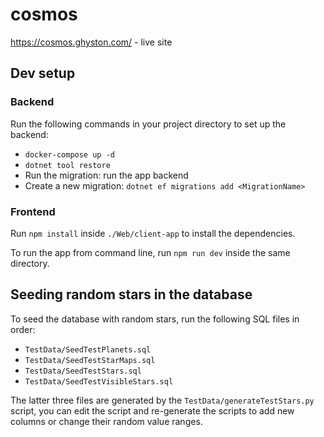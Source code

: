 # cosmos
https://cosmos.ghyston.com/ - live site
## Dev setup

### Backend
Run the following commands in your project directory to set up the backend:
- `docker-compose up -d`
- `dotnet tool restore`
- Run the migration: run the app backend
- Create a new migration: `dotnet ef migrations add <MigrationName>`

### Frontend

Run `npm install` inside `./Web/client-app` to install the dependencies.

To run the app from command line, run `npm run dev` inside the same directory.

## Seeding random stars in the database

To seed the database with random stars, run the following SQL files in order:
- `TestData/SeedTestPlanets.sql`
- `TestData/SeedTestStarMaps.sql`
- `TestData/SeedTestStars.sql`
- `TestData/SeedTestVisibleStars.sql`

The latter three files are generated by the `TestData/generateTestStars.py` script, you can edit the script and
re-generate the scripts to add new columns or change their random value ranges.
